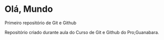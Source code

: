 # Olá, Mundo
 Primeiro repositório de Git e Github

Repositório criado durante aula do Curso de Git e Github do Pro;Guanabara.